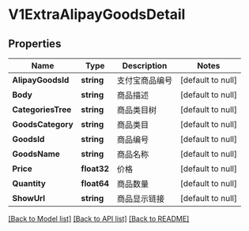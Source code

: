 # V1ExtraAlipayGoodsDetail

## Properties
Name | Type | Description | Notes
------------ | ------------- | ------------- | -------------
**AlipayGoodsId** | **string** | 支付宝商品编号 | [default to null]
**Body** | **string** | 商品描述 | [default to null]
**CategoriesTree** | **string** | 商品类目树 | [default to null]
**GoodsCategory** | **string** | 商品类目 | [default to null]
**GoodsId** | **string** | 商品编号 | [default to null]
**GoodsName** | **string** | 商品名称 | [default to null]
**Price** | **float32** | 价格 | [default to null]
**Quantity** | **float64** | 商品数量 | [default to null]
**ShowUrl** | **string** | 商品显示链接 | [default to null]

[[Back to Model list]](../README.md#documentation-for-models) [[Back to API list]](../README.md#documentation-for-api-endpoints) [[Back to README]](../README.md)


